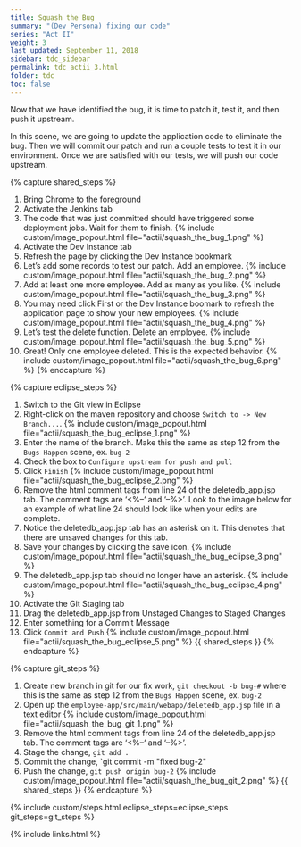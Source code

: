 ```yaml
---
title: Squash the Bug
summary: "(Dev Persona) fixing our code"
series: "Act II"
weight: 3
last_updated: September 11, 2018
sidebar: tdc_sidebar
permalink: tdc_actii_3.html
folder: tdc
toc: false
---
```


Now that we have identified the bug, it is time to patch it, test it, and then push it upstream.

In this scene, we are going to update the application code to eliminate the bug. Then we will commit our patch and run a couple tests to test it in our environment. Once we are satisfied with our tests, we will push our code upstream.
    
{% capture shared_steps %}
1.  Bring Chrome to the foreground
2.  Activate the Jenkins tab
3.  The code that was just committed should have triggered some deployment jobs. Wait for them to finish.
    {% include custom/image_popout.html file="actii/squash_the_bug_1.png" %}
4.  Activate the Dev Instance tab
5.  Refresh the page by clicking the Dev Instance bookmark
6.  Let’s add some records to test our patch. Add an employee.
    {% include custom/image_popout.html file="actii/squash_the_bug_2.png" %}
7.  Add at least one more employee. Add as many as you like.
    {% include custom/image_popout.html file="actii/squash_the_bug_3.png" %}
8.  You may need click First or the Dev Instance boomark to refresh the application page to show your new employees.
    {% include custom/image_popout.html file="actii/squash_the_bug_4.png" %}
9.  Let’s test the delete function. Delete an employee.
    {% include custom/image_popout.html file="actii/squash_the_bug_5.png" %}
10. Great! Only one employee deleted. This is the expected behavior.
    {% include custom/image_popout.html file="actii/squash_the_bug_6.png" %}
{% endcapture %}

{% capture eclipse_steps %}

1. Switch to the Git view in Eclipse
2. Right-click on the maven repository and choose `Switch to -> New Branch...`.
   {% include custom/image_popout.html file="actii/squash_the_bug_eclipse_1.png" %}
3. Enter the name of the branch. Make this the same as step 12 from the `Bugs Happen` scene, ex. `bug-2`
4. Check the box to `Configure upstream for push and pull`
5. Click `Finish`
   {% include custom/image_popout.html file="actii/squash_the_bug_eclipse_2.png" %}
6. Remove the html comment tags from line 24 of the deletedb_app.jsp tab. The comment tags are ‘<%–‘ and ‘–%>’. Look to the image below for an example of what line 24 should look like when your edits are complete.
7. Notice the deletedb_app.jsp tab has an asterisk on it. This denotes that there are unsaved changes for this tab.
8. Save your changes by clicking the save icon.
   {% include custom/image_popout.html file="actii/squash_the_bug_eclipse_3.png" %}
9. The deletedb_app.jsp tab should no longer have an asterisk.
   {% include custom/image_popout.html file="actii/squash_the_bug_eclipse_4.png" %}
10. Activate the Git Staging tab
11. Drag the deletedb_app.jsp from Unstaged Changes to Staged Changes
12. Enter something for a Commit Message
13. Click `Commit and Push`
    {% include custom/image_popout.html file="actii/squash_the_bug_eclipse_5.png" %}
{{ shared_steps }}
{% endcapture %}

{% capture git_steps %}
1. Create new branch in git for our fix work, `git checkout -b bug-#` where this is the same as step 12 from the `Bugs Happen` scene, ex. `bug-2`
2. Open up the `employee-app/src/main/webapp/deletedb_app.jsp` file in a text editor
   {% include custom/image_popout.html file="actii/squash_the_bug_git_1.png" %}
3. Remove the html comment tags from line 24 of the deletedb_app.jsp tab. The comment tags are ‘<%–‘ and ‘–%>’.
4. Stage the change, `git add .`
5. Commit the change, `git commit -m "fixed bug-2"
6. Push the change, `git push origin bug-2`
   {% include custom/image_popout.html file="actii/squash_the_bug_git_2.png" %}
{{ shared_steps }}
{% endcapture %}

{% include custom/steps.html eclipse_steps=eclipse_steps git_steps=git_steps %}

{% include links.html %}
